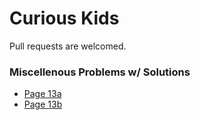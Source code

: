 

# Curious Kids 

Pull requests are welcomed. 

### Miscellenous Problems w/ Solutions

- [Page 13a](docs/13a.md)
- [Page 13b](docs/13b.md)


